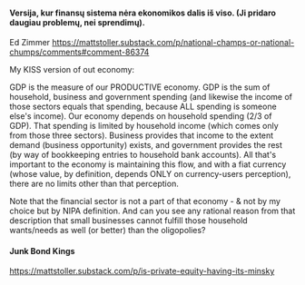 #### Versija, kur finansų sistema nėra ekonomikos dalis iš viso. (Ji pridaro daugiau problemų, nei sprendimų).
Ed Zimmer
https://mattstoller.substack.com/p/national-champs-or-national-chumps/comments#comment-86374

My KISS version of out economy:

GDP is the measure of our PRODUCTIVE economy. GDP is the sum of household, business and government spending (and likewise the income of those sectors equals that spending, because ALL spending is someone else's income). Our economy depends on household spending (2/3 of GDP). That spending is limited by household income (which comes only from those three sectors). Business provides that income to the extent demand (business opportunity) exists, and government provides the rest (by way of bookkeeping entries to household bank accounts). All that's important to the economy is maintaining this flow, and with a fiat currency (whose value, by definition, depends ONLY on currency-users perception), there are no limits other than that perception.

Note that the financial sector is not a part of that economy - & not by my choice but by NIPA definition. And can you see any rational reason from that description that small businesses cannot fulfill those household wants/needs as well (or better) than the oligopolies?

#### Junk Bond Kings
https://mattstoller.substack.com/p/is-private-equity-having-its-minsky

